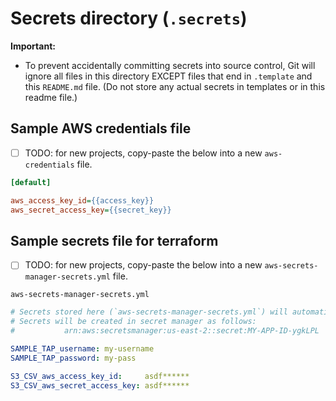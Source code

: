 # Secrets directory (`.secrets`)

**Important:**

* To prevent accidentally committing secrets into source control, Git will ignore all files in this directory EXCEPT files that end in `.template` and this `README.md` file. (Do not store any actual secrets in templates or in this readme file.)

## Sample AWS credentials file

* [ ] TODO: for new projects, copy-paste the below into a new `aws-credentials` file.

```ini
[default]

aws_access_key_id={{access_key}}
aws_secret_access_key={{secret_key}}
```

## Sample secrets file for terraform

* [ ] TODO: for new projects, copy-paste the below into a new `aws-secrets-manager-secrets.yml` file.

`aws-secrets-manager-secrets.yml`

```yml
# Secrets stored here (`aws-secrets-manager-secrets.yml`) will automatically be deployed to AWS Secrets Manager.
# Secrets will be created in secret manager as follows:
#           arn:aws:secretsmanager:us-east-2::secret:MY-APP-ID-ygkLPL

SAMPLE_TAP_username: my-username
SAMPLE_TAP_password: my-pass

S3_CSV_aws_access_key_id:     asdf******
S3_CSV_aws_secret_access_key: asdf******
```
